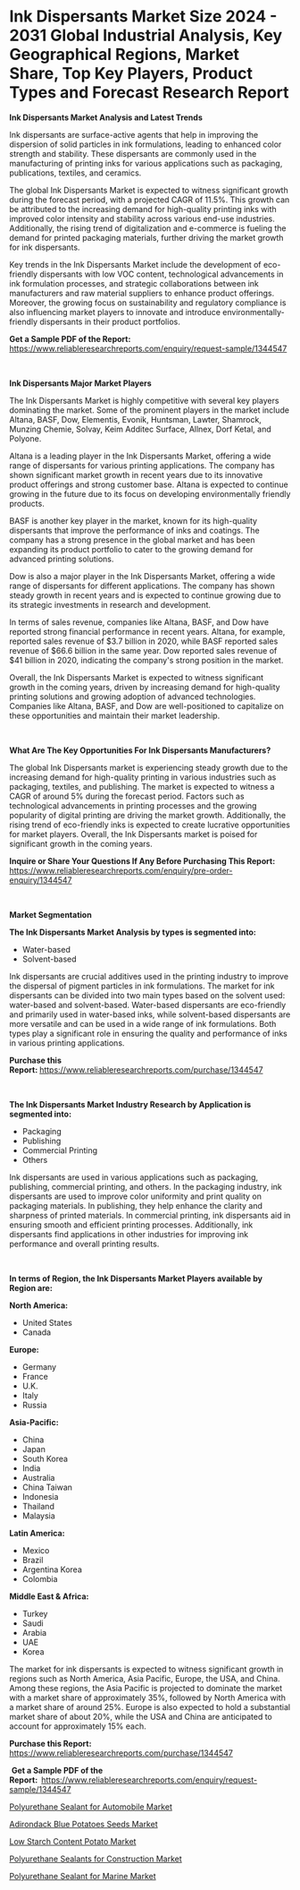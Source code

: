 <p><h1>Ink Dispersants Market Size 2024 - 2031 Global Industrial Analysis, Key Geographical Regions, Market Share, Top Key Players, Product Types and Forecast Research Report</h1></p><p><strong>Ink Dispersants Market Analysis and Latest Trends</strong></p>
<p><p>Ink dispersants are surface-active agents that help in improving the dispersion of solid particles in ink formulations, leading to enhanced color strength and stability. These dispersants are commonly used in the manufacturing of printing inks for various applications such as packaging, publications, textiles, and ceramics.</p><p>The global Ink Dispersants Market is expected to witness significant growth during the forecast period, with a projected CAGR of 11.5%. This growth can be attributed to the increasing demand for high-quality printing inks with improved color intensity and stability across various end-use industries. Additionally, the rising trend of digitalization and e-commerce is fueling the demand for printed packaging materials, further driving the market growth for ink dispersants.</p><p>Key trends in the Ink Dispersants Market include the development of eco-friendly dispersants with low VOC content, technological advancements in ink formulation processes, and strategic collaborations between ink manufacturers and raw material suppliers to enhance product offerings. Moreover, the growing focus on sustainability and regulatory compliance is also influencing market players to innovate and introduce environmentally-friendly dispersants in their product portfolios.</p></p>
<p><strong>Get a Sample PDF of the Report:&nbsp;</strong> <a href="https://www.reliableresearchreports.com/enquiry/request-sample/1344547">https://www.reliableresearchreports.com/enquiry/request-sample/1344547</a></p>
<p>&nbsp;</p>
<p><strong>Ink Dispersants Major Market Players</strong></p>
<p><p>The Ink Dispersants Market is highly competitive with several key players dominating the market. Some of the prominent players in the market include Altana, BASF, Dow, Elementis, Evonik, Huntsman, Lawter, Shamrock, Munzing Chemie, Solvay, Keim Additec Surface, Allnex, Dorf Ketal, and Polyone.</p><p>Altana is a leading player in the Ink Dispersants Market, offering a wide range of dispersants for various printing applications. The company has shown significant market growth in recent years due to its innovative product offerings and strong customer base. Altana is expected to continue growing in the future due to its focus on developing environmentally friendly products.</p><p>BASF is another key player in the market, known for its high-quality dispersants that improve the performance of inks and coatings. The company has a strong presence in the global market and has been expanding its product portfolio to cater to the growing demand for advanced printing solutions.</p><p>Dow is also a major player in the Ink Dispersants Market, offering a wide range of dispersants for different applications. The company has shown steady growth in recent years and is expected to continue growing due to its strategic investments in research and development.</p><p>In terms of sales revenue, companies like Altana, BASF, and Dow have reported strong financial performance in recent years. Altana, for example, reported sales revenue of $3.7 billion in 2020, while BASF reported sales revenue of $66.6 billion in the same year. Dow reported sales revenue of $41 billion in 2020, indicating the company's strong position in the market.</p><p>Overall, the Ink Dispersants Market is expected to witness significant growth in the coming years, driven by increasing demand for high-quality printing solutions and growing adoption of advanced technologies. Companies like Altana, BASF, and Dow are well-positioned to capitalize on these opportunities and maintain their market leadership.</p></p>
<p>&nbsp;</p>
<p><strong>What Are The Key Opportunities For Ink Dispersants Manufacturers?</strong></p>
<p><p>The global Ink Dispersants market is experiencing steady growth due to the increasing demand for high-quality printing in various industries such as packaging, textiles, and publishing. The market is expected to witness a CAGR of around 5% during the forecast period. Factors such as technological advancements in printing processes and the growing popularity of digital printing are driving the market growth. Additionally, the rising trend of eco-friendly inks is expected to create lucrative opportunities for market players. Overall, the Ink Dispersants market is poised for significant growth in the coming years.</p></p>
<p><strong>Inquire or Share Your Questions If Any Before Purchasing This Report:</strong> <a href="https://www.reliableresearchreports.com/enquiry/pre-order-enquiry/1344547">https://www.reliableresearchreports.com/enquiry/pre-order-enquiry/1344547</a></p>
<p>&nbsp;</p>
<p><strong>Market Segmentation</strong></p>
<p><strong>The Ink Dispersants Market Analysis by types is segmented into:</strong></p>
<p><ul><li>Water-based</li><li>Solvent-based</li></ul></p>
<p><p>Ink dispersants are crucial additives used in the printing industry to improve the dispersal of pigment particles in ink formulations. The market for ink dispersants can be divided into two main types based on the solvent used: water-based and solvent-based. Water-based dispersants are eco-friendly and primarily used in water-based inks, while solvent-based dispersants are more versatile and can be used in a wide range of ink formulations. Both types play a significant role in ensuring the quality and performance of inks in various printing applications.</p></p>
<p><strong>Purchase this Report:&nbsp;</strong><a href="https://www.reliableresearchreports.com/purchase/1344547">https://www.reliableresearchreports.com/purchase/1344547</a></p>
<p>&nbsp;</p>
<p><strong>The Ink Dispersants Market Industry Research by Application is segmented into:</strong></p>
<p><ul><li>Packaging</li><li>Publishing</li><li>Commercial Printing</li><li>Others</li></ul></p>
<p><p>Ink dispersants are used in various applications such as packaging, publishing, commercial printing, and others. In the packaging industry, ink dispersants are used to improve color uniformity and print quality on packaging materials. In publishing, they help enhance the clarity and sharpness of printed materials. In commercial printing, ink dispersants aid in ensuring smooth and efficient printing processes. Additionally, ink dispersants find applications in other industries for improving ink performance and overall printing results.</p></p>
<p>&nbsp;</p>
<p><strong>In terms of Region, the Ink Dispersants Market Players available by Region are:</strong></p>
<p>
    <p> <strong> North America: </strong>
        <ul>
            <li>United States</li>
            <li>Canada</li>
        </ul>
        </p> 
    <p> <strong> Europe: </strong>
        <ul>
            <li>Germany</li>
            <li>France</li>
            <li>U.K.</li>
            <li>Italy</li>
            <li>Russia</li>
        </ul>
        </p> 
    <p> <strong> Asia-Pacific: </strong>
        <ul>
            <li>China</li>
            <li>Japan</li>
            <li>South Korea</li>
            <li>India</li>
            <li>Australia</li>
            <li>China Taiwan</li>
            <li>Indonesia</li>
            <li>Thailand</li>
            <li>Malaysia</li>
        </ul>
        </p> 
    <p> <strong> Latin America: </strong>
        <ul>
            <li>Mexico</li>
            <li>Brazil</li>
            <li>Argentina Korea</li>
            <li>Colombia</li>
        </ul>
        </p> 
    <p> <strong> Middle East & Africa: </strong>
        <ul>
            <li>Turkey</li>
            <li>Saudi</li>
            <li>Arabia</li>
            <li>UAE</li>
            <li>Korea</li>
        </ul>
    </p>
    </p>
<p><p>The market for ink dispersants is expected to witness significant growth in regions such as North America, Asia Pacific, Europe, the USA, and China. Among these regions, the Asia Pacific is projected to dominate the market with a market share of approximately 35%, followed by North America with a market share of around 25%. Europe is also expected to hold a substantial market share of about 20%, while the USA and China are anticipated to account for approximately 15% each.</p></p>
<p><strong>Purchase this Report: </strong><a href="https://www.reliableresearchreports.com/purchase/1344547">https://www.reliableresearchreports.com/purchase/1344547</a></p>
<p>&nbsp;<strong>Get a Sample PDF of the Report:&nbsp;&nbsp;</strong><a href="https://www.reliableresearchreports.com/enquiry/request-sample/1344547">https://www.reliableresearchreports.com/enquiry/request-sample/1344547</a></p>
<p><strong></strong></p>
<p><p><a href="https://github.com/gulaimolin/Market-Research-Report-List-3/blob/main/polyurethane-sealant-for-automobile-market.md">Polyurethane Sealant for Automobile Market</a></p><p><a href="https://github.com/edytherolanlouisejk1miz0wig/Market-Research-Report-List-1/blob/main/adirondack-blue-potatoes-seeds-market.md">Adirondack Blue Potatoes Seeds Market</a></p><p><a href="https://github.com/peachesmcdowel1/Market-Research-Report-List-1/blob/main/low-starch-content-potato-market.md">Low Starch Content Potato Market</a></p><p><a href="https://github.com/RoccoManning/Market-Research-Report-List-3/blob/main/polyurethane-sealants-for-construction-market.md">Polyurethane Sealants for Construction Market</a></p><p><a href="https://github.com/mauripalmi/Market-Research-Report-List-2/blob/main/polyurethane-sealant-for-marine-market.md">Polyurethane Sealant for Marine Market</a></p></p>